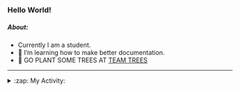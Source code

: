 ### Hello World!

##### About:
- Currently I am a student.
- 🌱 I’m learning how to make better documentation.
- 🌱 GO PLANT SOME TREES AT [TEAM TREES](https://teamtrees.org/)

---
<details>
  <summary>:zap: My Activity:</summary>
  
<!--START_SECTION:waka-->
![Code Time](http://img.shields.io/badge/Code%20Time-1%2C152%20hrs%2043%20mins-blue)

**I'm a Night 🦉** 

```text
🌞 Morning                1441 commits        ██░░░░░░░░░░░░░░░░░░░░░░░   09.22 % 
🌆 Daytime                5519 commits        █████████░░░░░░░░░░░░░░░░   35.29 % 
🌃 Evening                4530 commits        ███████░░░░░░░░░░░░░░░░░░   28.97 % 
🌙 Night                  4147 commits        ███████░░░░░░░░░░░░░░░░░░   26.52 % 
```
📅 **I'm Most Productive on Wednesday** 

```text
Monday                   2342 commits        ████░░░░░░░░░░░░░░░░░░░░░   14.98 % 
Tuesday                  2043 commits        ███░░░░░░░░░░░░░░░░░░░░░░   13.07 % 
Wednesday                3603 commits        ██████░░░░░░░░░░░░░░░░░░░   23.04 % 
Thursday                 1958 commits        ███░░░░░░░░░░░░░░░░░░░░░░   12.52 % 
Friday                   1545 commits        ██░░░░░░░░░░░░░░░░░░░░░░░   09.88 % 
Saturday                 1391 commits        ██░░░░░░░░░░░░░░░░░░░░░░░   08.90 % 
Sunday                   2755 commits        ████░░░░░░░░░░░░░░░░░░░░░   17.62 % 
```


📊 **This Week I Spent My Time On** 

```text
🔥 Editors: 
VS Code                  3 hrs 5 mins        █████████████████████████   100.00 % 

🐱‍💻 Projects: 
giveth-dapps-v2          3 hrs 1 min         ████████████████████████░   97.40 % 
praise                   4 mins              █░░░░░░░░░░░░░░░░░░░░░░░░   02.60 % 
```


 Last Updated on 17/07/2023 22:10:13 UTC
<!--END_SECTION:waka-->
</details>
